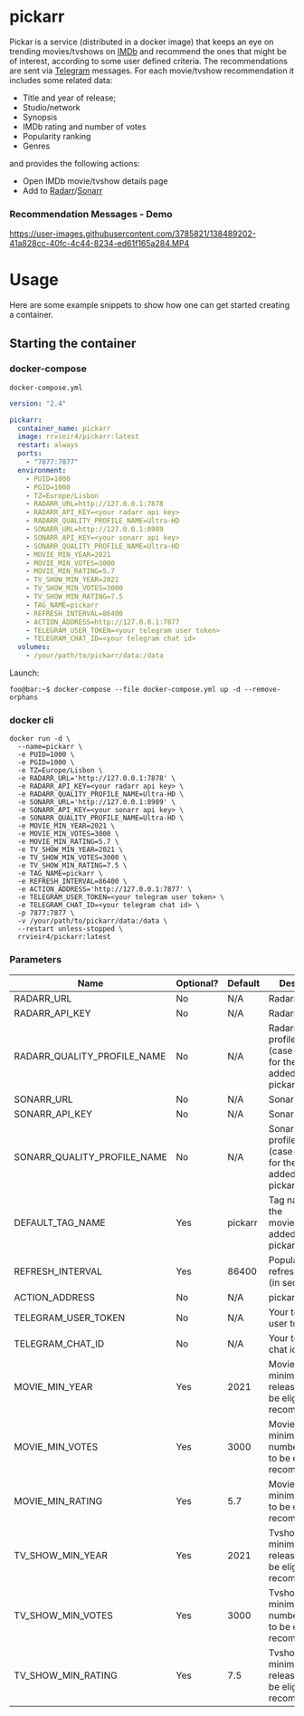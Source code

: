 # pickarr

Pickar is a service (distributed in a docker image) that keeps an eye on trending movies/tvshows on [IMDb](https://www.imdb.com/) and recommend the ones that might be of interest, according to some user defined criteria. The recommendations are sent via [Telegram](https://telegram.org/) messages. For each movie/tvshow recommendation it includes some related data:
- Title and year of release;
- Studio/network
- Synopsis
- IMDb rating and number of votes
- Popularity ranking
- Genres

and provides the following actions:
- Open IMDb movie/tvshow details page
- Add to [Radarr](https://github.com/Radarr/Radarr)/[Sonarr](https://github.com/Sonarr/Sonarr)

### Recommendation Messages - Demo

https://user-images.githubusercontent.com/3785821/138489202-41a828cc-40fc-4c44-8234-ed61f165a284.MP4

# Usage

Here are some example snippets to show how one can get started creating a container.

## Starting the container

### docker-compose

`docker-compose.yml`
```yaml
version: "2.4"

pickarr:
  container_name: pickarr
  image: rrvieir4/pickarr:latest
  restart: always
  ports:
    - "7877:7877"
  environment:
    - PUID=1000
    - PGID=1000
    - TZ=Europe/Lisbon
    - RADARR_URL=http://127.0.0.1:7878
    - RADARR_API_KEY=<your radarr api key>
    - RADARR_QUALITY_PROFILE_NAME=Ultra-HD
    - SONARR_URL=http://127.0.0.1:8989
    - SONARR_API_KEY=<your sonarr api key>
    - SONARR_QUALITY_PROFILE_NAME=Ultra-HD
    - MOVIE_MIN_YEAR=2021
    - MOVIE_MIN_VOTES=3000
    - MOVIE_MIN_RATING=5.7
    - TV_SHOW_MIN_YEAR=2021
    - TV_SHOW_MIN_VOTES=3000
    - TV_SHOW_MIN_RATING=7.5
    - TAG_NAME=pickarr
    - REFRESH_INTERVAL=86400
    - ACTION_ADDRESS=http://127.0.0.1:7877
    - TELEGRAM_USER_TOKEN=<your telegram user token>
    - TELEGRAM_CHAT_ID=<your telegram chat id>
  volumes:
    - /your/path/to/pickarr/data:/data
```

Launch:
```console
foo@bar:~$ docker-compose --file docker-compose.yml up -d --remove-orphans
```

### docker cli

```console
docker run -d \
  --name=pickarr \
  -e PUID=1000 \
  -e PGID=1000 \
  -e TZ=Europe/Lisbon \
  -e RADARR_URL='http://127.0.0.1:7878' \
  -e RADARR_API_KEY=<your radarr api key> \
  -e RADARR_QUALITY_PROFILE_NAME=Ultra-HD \
  -e SONARR_URL='http://127.0.0.1:8989' \
  -e SONARR_API_KEY=<your sonarr api key> \
  -e SONARR_QUALITY_PROFILE_NAME=Ultra-HD \
  -e MOVIE_MIN_YEAR=2021 \
  -e MOVIE_MIN_VOTES=3000 \
  -e MOVIE_MIN_RATING=5.7 \
  -e TV_SHOW_MIN_YEAR=2021 \
  -e TV_SHOW_MIN_VOTES=3000 \
  -e TV_SHOW_MIN_RATING=7.5 \
  -e TAG_NAME=pickarr \
  -e REFRESH_INTERVAL=86400 \
  -e ACTION_ADDRESS='http://127.0.0.1:7877' \
  -e TELEGRAM_USER_TOKEN=<your telegram user token> \
  -e TELEGRAM_CHAT_ID=<your telegram chat id> \
  -p 7877:7877 \
  -v /your/path/to/pickarr/data:/data \
  --restart unless-stopped \
  rrvieir4/pickarr:latest
```

### Parameters

Name | Optional? | Default | Description
------------ | ------------- | ------------- | -------------
RADARR_URL | No | N/A | Radarr address
RADARR_API_KEY | No | N/A | Radarr API Key
RADARR_QUALITY_PROFILE_NAME | No | N/A | Radarr quality profile name (case-sensitive) for the movies added by pickarr
SONARR_URL | No | N/A | Sonarr address
SONARR_API_KEY | No | N/A | Sonarr API Key
SONARR_QUALITY_PROFILE_NAME | No | N/A | Sonarr quality profile name (case-sensitive) for the tvshows added by pickarr
DEFAULT_TAG_NAME | Yes | pickarr | Tag name for the movies/tvshows added by pickarr
REFRESH_INTERVAL | Yes | 86400 | Popular list refresh interval (in seconds)
ACTION_ADDRESS | No | N/A | pickarr address
TELEGRAM_USER_TOKEN | No | N/A | Your telegram user token
TELEGRAM_CHAT_ID | No | N/A | Your telegram chat id
MOVIE_MIN_YEAR | Yes | 2021 | Movie's minimum release year to be eligible for recommendation
MOVIE_MIN_VOTES | Yes | 3000 | Movie's minimum number of votes to be eligible for recommendation
MOVIE_MIN_RATING | Yes | 5.7 | Movie's minimum rating to be eligible for recommendation
TV_SHOW_MIN_YEAR | Yes | 2021 | Tvshow's minimum release year to be eligible for recommendation
TV_SHOW_MIN_VOTES | Yes | 3000 | Tvshow's minimum number of votes to be eligible for recommendation
TV_SHOW_MIN_RATING | Yes | 7.5 | Tvshow's minimum release year to be eligible for recommendation

